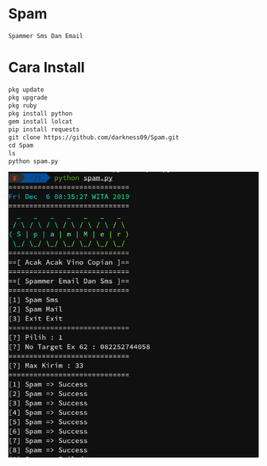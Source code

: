 # Spam

```
Spammer Sms Dan Email
```

# Cara Install
```
pkg update
pkg upgrade
pkg ruby
pkg install python
gem install lolcat
pip install requests
git clone https://github.com/darkness09/Spam.git
cd Spam
ls
python spam.py
```

<img src="Spam.png">
